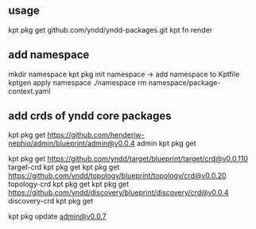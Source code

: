 
## usage

kpt pkg get github.com/yndd/yndd-packages.git
kpt fn render

## add namespace

mkdir namespace
kpt pkg init namespace
-> add namespace to Kptfile
kptgen apply namespace ./namespace 
rm namespace/package-context.yaml

## add crds of yndd core packages

kpt pkg get https://github.com/henderiw-nephio/admin/blueprint/admin@v0.0.4 admin kpt pkg get

kpt pkg get https://github.com/yndd/target/blueprint/target/crd@v0.0.110 target-crd kpt pkg get
kpt pkg get https://github.com/yndd/topology/blueprint/topology/crd@v0.0.20 topology-crd kpt pkg get
kpt pkg get https://github.com/yndd/discovery/blueprint/discovery/crd@v0.0.4 discovery-crd kpt pkg get

kpt pkg update admin@v0.0.7